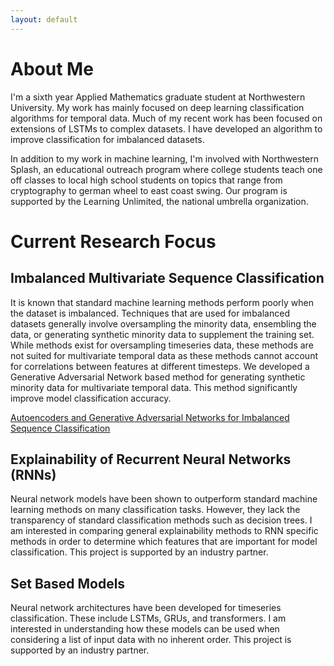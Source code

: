 ```yaml
---
layout: default
---
```



# About Me

I'm a sixth year Applied Mathematics graduate student at Northwestern University. My work has mainly focused on deep learning classification algorithms for temporal data. Much of my recent work has been focused on extensions of LSTMs to complex datasets. I have developed an algorithm to improve classification for imbalanced datasets. 

In addition to my work in machine learning, I'm involved with Northwestern Splash, an educational outreach program where college students teach one off classes to local high school students on topics that range from cryptography to german wheel to east coast swing. Our program is supported by the Learning Unlimited, the national umbrella organization. 

# Current Research Focus

## Imbalanced Multivariate Sequence Classification

It is known that standard machine learning methods perform poorly when the dataset is imbalanced. Techniques that are used for imbalanced datasets generally involve oversampling the minority data, ensembling the data, or generating synthetic minority data to supplement the training set. While methods exist for oversampling timeseries data, these methods are not suited for multivariate temporal data as these methods cannot account for correlations between features at different timesteps. We developed a Generative Adversarial Network based method for generating synthetic minority data for multivariate temporal data. This method significantly improve model classification accuracy. 

[Autoencoders and Generative Adversarial Networks for Imbalanced Sequence Classification](https://arxiv.org/abs/1901.02514)

## Explainability of Recurrent Neural Networks (RNNs)

Neural network models  have been shown to outperform standard machine learning methods on many classification tasks. However, they lack the transparency of standard classification methods such as decision trees. I am interested in comparing general explainability methods to RNN specific methods in order to determine which features that are important for model classification. This project is supported by an industry partner.

## Set Based Models

Neural network architectures have been developed for timeseries classification. These include LSTMs, GRUs, and transformers. I am interested in understanding how these models can be used when considering a list of input data with no inherent order. This project is supported by an industry partner.
